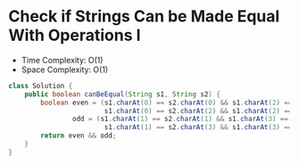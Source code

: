 # Check if Strings Can be Made Equal With Operations I

- Time Complexity: O(1)
- Space Complexity: O(1)

```java
class Solution {
    public boolean canBeEqual(String s1, String s2) {
        boolean even = (s1.charAt(0) == s2.charAt(0) && s1.charAt(2) == s2.charAt(2) || 
                        s1.charAt(0) == s2.charAt(2) && s1.charAt(2) == s2.charAt(0)),
                odd = (s1.charAt(1) == s2.charAt(1) && s1.charAt(3) == s2.charAt(3) || 
                        s1.charAt(1) == s2.charAt(3) && s1.charAt(3) == s2.charAt(1));
        return even && odd;
    }
}
```